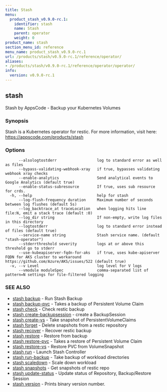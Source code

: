 ```yaml
---
title: Stash
menu:
  product_stash_v0.9.0-rc.1:
    identifier: stash
    name: Stash
    parent: operator
    weight: 0
product_name: stash
section_menu_id: reference
menu_name: product_stash_v0.9.0-rc.1
url: /products/stash/v0.9.0-rc.1/reference/operator/
aliases:
- /products/stash/v0.9.0-rc.1/reference/operator/operator/
info:
  version: v0.9.0-rc.1
---
```


## stash

Stash by AppsCode - Backup your Kubernetes Volumes

### Synopsis

Stash is a Kubernetes operator for restic. For more information, visit here: https://appscode.com/products/stash

### Options

```
      --alsologtostderr                  log to standard error as well as files
      --bypass-validating-webhook-xray   if true, bypasses validating webhook xray checks
      --enable-analytics                 Send analytical events to Google Analytics (default true)
      --enable-status-subresource        If true, uses sub resource for crds.
  -h, --help                             help for stash
      --log-flush-frequency duration     Maximum number of seconds between log flushes (default 5s)
      --log_backtrace_at traceLocation   when logging hits line file:N, emit a stack trace (default :0)
      --log_dir string                   If non-empty, write log files in this directory
      --logtostderr                      log to standard error instead of files (default true)
      --service-name string              Stash service name. (default "stash-operator")
      --stderrthreshold severity         logs at or above this threshold go to stderr
      --use-kubeapiserver-fqdn-for-aks   if true, uses kube-apiserver FQDN for AKS cluster to workaround https://github.com/Azure/AKS/issues/522 (default true)
  -v, --v Level                          log level for V logs
      --vmodule moduleSpec               comma-separated list of pattern=N settings for file-filtered logging
```

### SEE ALSO

* [stash backup](/products/stash/v0.9.0-rc.1/reference/operator/stash_backup)	 - Run Stash Backup
* [stash backup-pvc](/products/stash/v0.9.0-rc.1/reference/operator/stash_backup-pvc)	 - Takes a backup of Persistent Volume Claim
* [stash check](/products/stash/v0.9.0-rc.1/reference/operator/stash_check)	 - Check restic backup
* [stash create-backupsession](/products/stash/v0.9.0-rc.1/reference/operator/stash_create-backupsession)	 - create a BackupSession
* [stash create-vs](/products/stash/v0.9.0-rc.1/reference/operator/stash_create-vs)	 - Take snapshot of PersistentVolumeClaims
* [stash forget](/products/stash/v0.9.0-rc.1/reference/operator/stash_forget)	 - Delete snapshots from a restic repository
* [stash recover](/products/stash/v0.9.0-rc.1/reference/operator/stash_recover)	 - Recover restic backup
* [stash restore](/products/stash/v0.9.0-rc.1/reference/operator/stash_restore)	 - Restore from backup
* [stash restore-pvc](/products/stash/v0.9.0-rc.1/reference/operator/stash_restore-pvc)	 - Takes a restore of Persistent Volume Claim
* [stash restore-vs](/products/stash/v0.9.0-rc.1/reference/operator/stash_restore-vs)	 - Restore PVC from VolumeSnapshot
* [stash run](/products/stash/v0.9.0-rc.1/reference/operator/stash_run)	 - Launch Stash Controller
* [stash run-backup](/products/stash/v0.9.0-rc.1/reference/operator/stash_run-backup)	 - Take backup of workload directories
* [stash scaledown](/products/stash/v0.9.0-rc.1/reference/operator/stash_scaledown)	 - Scale down workload
* [stash snapshots](/products/stash/v0.9.0-rc.1/reference/operator/stash_snapshots)	 - Get snapshots of restic repo
* [stash update-status](/products/stash/v0.9.0-rc.1/reference/operator/stash_update-status)	 - Update status of Repository, Backup/Restore Session
* [stash version](/products/stash/v0.9.0-rc.1/reference/operator/stash_version)	 - Prints binary version number.

